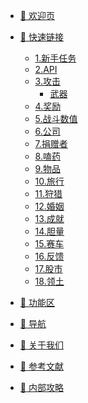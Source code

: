 * [🌆 欢迎页](/README.md)

* [🔗 快速链接](/quicklink/1.-newbie_mission/README.md)
  * [1.新手任务](/quicklink/1.-newbie_mission/README.md)
  * [2.API](/quicklink/2.-api/README.md)
  * [3.攻击](/quicklink/3.-attack/README.md)
    * [武器](/quicklink/3.-attack/weapon.md)
  * [4.奖励](/quicklink/4.-award/README.md)
  * [5.战斗数值](/quicklink/5.-bs/README.md)
  * [6.公司](/quicklink/6.-company/README.md)
  * [7.捐赠者](/quicklink/7.-donator/README.md)
  * [8.嗑药](/quicklink/8.-drug/README.md)
  * [9.物品](/quicklink/9.-item/README.md)
  * [10.旅行](/quicklink/10.-travel/README.md)
  * [11.狩猎](/quicklink/11.-hunt/README.md)
  * [12.婚姻](/quicklink/12.-marriage/README.md)
  * [13.成就](/quicklink/13.-merits/README.md)
  * [14.胆量](/quicklink/14.-nerve/README.md)
  * [15.赛车](/quicklink/15.-race/README.md)
  * [16.反馈](/quicklink/16.-report/README.md)
  * [17.股市](/quicklink/17.-stock_market/README.md)
  * [18.领土](/quicklink/18.-territory/README.md)

* [🚙 功能区](/area/1.-city/README.md)

* [🔎 导航](/navigation/README.md)

* [🧑 关于我们](/aboutus/who-are-we.md)
  <!-- * [Who are we](/aboutus/who-are-we.md) -->

* [📖 参考文献](/reference/vscode_install.md)
  <!-- * [VsCode安装、插件安装、Markdown预览](/reference/vscode_install.md)
  * [Markdown基本语法](/reference/markdown_basic.md)
  * [正则表达式语法](/reference/regex_basic.md)
  * [Git及Github基本功能介绍](/reference/git_basic.md)
  * [Docsify基本功能介绍](/reference/docsify_basic.md) -->

* [🧠 内部攻略](/tutorials/xi-tong-gong-zuo.md)
  <!-- * [系统工作](/tutorials/xi-tong-gong-zuo.md) -->
